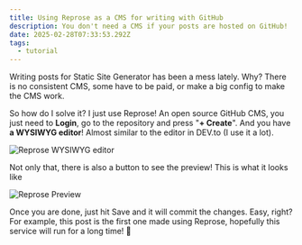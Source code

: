 ```yaml
---
title: Using Reprose as a CMS for writing with GitHub
description: You don't need a CMS if your posts are hosted on GitHub!
date: 2025-02-28T07:33:53.292Z
tags:
  - tutorial
---
```

Writing posts for Static Site Generator has been a mess lately. Why? There is no consistent CMS, some have to be paid, or make a big config to make the CMS work.

So how do I solve it? I just use Reprose! An open source GitHub CMS, you just need to **Login**, go to the repository and press "**+ Create**". And you have **a WYSIWYG editor**! Almost similar to the editor in DEV.to (I use it a lot).

![Reprose WYSIWYG editor](https://img-w3teal.vercel.app/image/upload/v1740790800/reprose_ghvtkf.png)

Not only that, there is also a button to see the preview! This is what it looks like

![Reprose Preview](https://img-w3teal.vercel.app/image/upload/v1740790817/reprose-preview_lreyk9.png)

Once you are done, just hit Save and it will commit the changes. Easy, right? For example, this post is the first one made using Reprose, hopefully this service will run for a long time! 🥰

